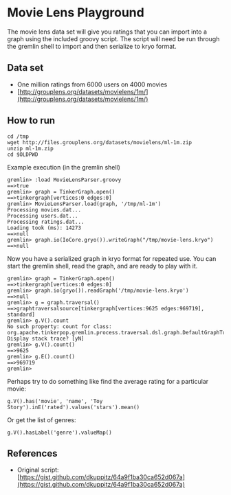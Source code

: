 Movie Lens Playground
=====================

The movie lens data set will give you ratings that you can import into a graph using the included groovy script.
The script will need be run through the gremlin shell to import and then serialize to kryo format.

Data set
--------

- One million ratings from 6000 users on 4000 movies
- [http://grouplens.org/datasets/movielens/1m/](http://grouplens.org/datasets/movielens/1m/)  

How to run
----------

```
cd /tmp
wget http://files.grouplens.org/datasets/movielens/ml-1m.zip
unzip ml-1m.zip
cd $OLDPWD
```

Example execution (in the gremlin shell)

```
gremlin> :load MovieLensParser.groovy
==>true
gremlin> graph = TinkerGraph.open()
==>tinkergraph[vertices:0 edges:0]
gremlin> MovieLensParser.load(graph, '/tmp/ml-1m')
Processing movies.dat...
Processing users.dat...
Processing ratings.dat...
Loading took (ms): 14273
==>null
gremlin> graph.io(IoCore.gryo()).writeGraph("/tmp/movie-lens.kryo")
==>null
```

Now you have a serialized graph in kryo format for repeated use.  You can start the gremlin shell, read the graph, and are ready to play with it.

```
gremlin> graph = TinkerGraph.open()
==>tinkergraph[vertices:0 edges:0]
gremlin> graph.io(gryo()).readGraph('/tmp/movie-lens.kryo')
==>null
gremlin> g = graph.traversal()
==>graphtraversalsource[tinkergraph[vertices:9625 edges:969719], standard]
gremlin> g.V().count
No such property: count for class: org.apache.tinkerpop.gremlin.process.traversal.dsl.graph.DefaultGraphTraversal
Display stack trace? [yN] 
gremlin> g.V().count()
==>9625
gremlin> g.E().count()
==>969719
gremlin> 
```

Perhaps try to do something like find the average rating for a particular movie:

```
g.V().has('movie', 'name', 'Toy Story').inE('rated').values('stars').mean()

```

Or get the list of genres:

```
g.V().hasLabel('genre').valueMap()
```

References
----------

- Original script: [https://gist.github.com/dkuppitz/64a9f1ba30ca652d067a](https://gist.github.com/dkuppitz/64a9f1ba30ca652d067a)
